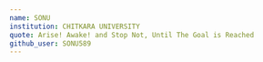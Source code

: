 ```yaml
---
name: SONU
institution: CHITKARA UNIVERSITY
quote: Arise! Awake! and Stop Not, Until The Goal is Reached
github_user: SONU589
---
```

